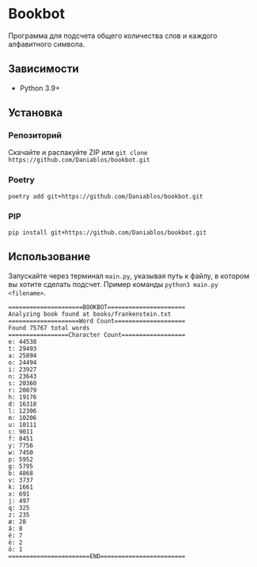 # Bookbot

Программа для подсчета общего количества слов и каждого алфавитного символа.

## Зависимости

- Python 3.9+

## Установка

### Репозиторий

Скачайте и распакуйте ZIP
или
`git clone https://github.com/Daniablos/bookbot.git`

### Poetry

`poetry add git+https://github.com/Daniablos/bookbot.git`

### PIP

`pip install git+https://github.com/Daniablos/bookbot.git`

##  Использование

Запускайте через терминал `main.py`, указывая путь к файлу, в котором вы хотите сделать подсчет. Пример команды `python3 main.py <filename>`.

```
=====================BOOKBOT======================
Analyzing book found at books/frankenstein.txt
====================Word Count====================
Found 75767 total words
=================Character Count==================
e: 44538
t: 29493
a: 25894
o: 24494
i: 23927
n: 23643
s: 20360
r: 20079
h: 19176
d: 16318
l: 12306
m: 10206
u: 10111
c: 9011
f: 8451
y: 7756
w: 7450
p: 5952
g: 5795
b: 4868
v: 3737
k: 1661
x: 691
j: 497
q: 325
z: 235
æ: 28
â: 8
ê: 7
ë: 2
ô: 1
=======================END========================
```
